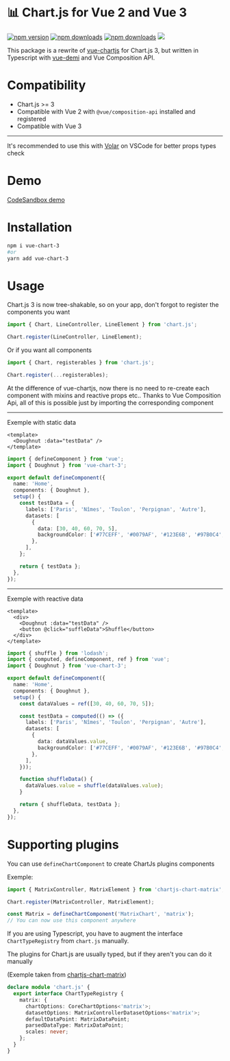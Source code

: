 # 📊 Chart.js for Vue 2 and Vue 3

[![npm version][npm-version-src]][npm-version-href]
[![npm downloads][npm-downloads-src]][npm-downloads-href]
[![npm downloads][npm-total-downloads-src]][npm-downloads-href]
<img src='https://img.shields.io/npm/l/vue-chart-3.svg'>

[npm-version-src]: https://img.shields.io/npm/v/vue-chart-3.svg
[npm-version-href]: https://www.npmjs.com/package/vue-chart-3
[npm-downloads-src]: https://img.shields.io/npm/dm/vue-chart-3.svg
[npm-total-downloads-src]: https://img.shields.io/npm/dt/vue-chart-3.svg
[npm-downloads-href]: https://www.npmjs.com/package/vue-chart-3

This package is a rewrite of [vue-chartjs](https://github.com/apertureless/vue-chartjs) for Chart.js 3, but written in Typescript with [vue-demi](https://github.com/vueuse/vue-demi) and Vue Composition API.

# Compatibility

- Chart.js >= 3
- Compatible with Vue 2 with `@vue/composition-api` installed and registered
- Compatible with Vue 3

---

It's recommended to use this with [Volar](https://github.com/johnsoncodehk/volar) on VSCode for better props types check

# Demo

[CodeSandbox demo](https://codesandbox.io/s/demo-vue-chart-3-ugynm?file=/src/App.vue)

# Installation

```bash
npm i vue-chart-3
#or
yarn add vue-chart-3
```

# Usage

Chart.js 3 is now tree-shakable, so on your app, don't forgot to register the components you want

```ts
import { Chart, LineController, LineElement } from 'chart.js';

Chart.register(LineController, LineElement);
```

Or if you want all components

```ts
import { Chart, registerables } from 'chart.js';

Chart.register(...registerables);
```

At the difference of vue-chartjs, now there is no need to re-create each component with mixins and reactive props etc..
Thanks to Vue Composition Api, all of this is possible just by importing the corresponding component

---

Exemple with static data

```vue
<template>
  <Doughnut :data="testData" />
</template>
```

```ts
import { defineComponent } from 'vue';
import { Doughnut } from 'vue-chart-3';

export default defineComponent({
  name: 'Home',
  components: { Doughnut },
  setup() {
    const testData = {
      labels: ['Paris', 'Nîmes', 'Toulon', 'Perpignan', 'Autre'],
      datasets: [
        {
          data: [30, 40, 60, 70, 5],
          backgroundColor: ['#77CEFF', '#0079AF', '#123E6B', '#97B0C4', '#A5C8ED'],
        },
      ],
    };

    return { testData };
  },
});
```

---

Exemple with reactive data

```vue
<template>
  <div>
    <Doughnut :data="testData" />
    <button @click="suffleData">Shuffle</button>
  </div>
</template>
```

```ts
import { shuffle } from 'lodash';
import { computed, defineComponent, ref } from 'vue';
import { Doughnut } from 'vue-chart-3';

export default defineComponent({
  name: 'Home',
  components: { Doughnut },
  setup() {
    const dataValues = ref([30, 40, 60, 70, 5]);

    const testData = computed(() => ({
      labels: ['Paris', 'Nîmes', 'Toulon', 'Perpignan', 'Autre'],
      datasets: [
        {
          data: dataValues.value,
          backgroundColor: ['#77CEFF', '#0079AF', '#123E6B', '#97B0C4', '#A5C8ED'],
        },
      ],
    }));

    function shuffleData() {
      dataValues.value = shuffle(dataValues.value);
    }

    return { shuffleData, testData };
  },
});
```

# Supporting plugins

You can use `defineChartComponent` to create ChartJs plugins components

Exemple:

```ts
import { MatrixController, MatrixElement } from 'chartjs-chart-matrix';

Chart.register(MatrixController, MatrixElement);

const Matrix = defineChartComponent('MatrixChart', 'matrix');
// You can now use this component anywhere
```

If you are using Typescript, you have to augment the interface `ChartTypeRegistry` from `chart.js` manually.

The plugins for Chart.js are usually typed, but if they aren't you can do it manually

(Exemple taken from [chartjs-chart-matrix](https://github.com/kurkle/chartjs-chart-matrix/blob/next/types/index.esm.d.ts))

```ts
declare module 'chart.js' {
  export interface ChartTypeRegistry {
    matrix: {
      chartOptions: CoreChartOptions<'matrix'>;
      datasetOptions: MatrixControllerDatasetOptions<'matrix'>;
      defaultDataPoint: MatrixDataPoint;
      parsedDataType: MatrixDataPoint;
      scales: never;
    };
  }
}
```
